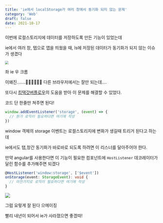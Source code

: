 ```yaml
---
title: 'ie에서 localStorage가 여러 창에서 동기화 되지 않는 문제'
category: 'Web'
draft: false
date: 2021-10-17
---
```


이번에 로컬스토리지에 데이터를 저장하도록 만든 기능이 있었는데

ie에서 여러 창, 탭으로 앱을 띄웠을 때, ls에 저장된 데이터가 동기화가 되지 않는 이슈가 생겼다





<img src="https://i.ibb.co/ZTZ0hQP/image.png" style="zoom:67%;" />

좌 ie 우 크롬

이왜진.......🤦‍♀️🤦‍♀️🤦‍♀️ 다른 브라우저에서는 잘만 되는데....


[킹택갓버플로우]: https://stackoverflow.com/questions/24077117/localstorage-in-win8-1-ie11-does-not-synchronize
또다시 [킹택갓버플로우]의 도움을 받아 이 문제를 해결할 수 있었다. 

코드 단 한줄만 쳐주면 된다!

```ts
window.addEventListener('storage', (event) => {
  // 뭔가 로직이 필요하다면 여기에 작성
})
```

window 객체의 storage 이벤트는 로컬스토리지에 변화가 생길때 트리거 된다고 하는데 

ie에서도 탭,창간 동기화가 바로바로 되도록 하려면 이 리스너를 달아주어야 한다. 

만약 angular를 사용한다면 이 기능이 필요한 컴포넌트에 `HostListener` 데코레이터가 달린 함수를 추가해주면 되겠다

```ts
@HostListener('window:storage', ['$event'])
onStorage(event: StorageEvent): void {
  // 마찬가지로 로직이 필요하다면 여기에 작성
}
```

![](https://i.ibb.co/h8mcHZd/image.png)

그럼 요렇게 잘 된다 으메이징



빨리 내년이 되어서 ie가 사라졌으면 좋겠따!
